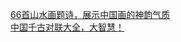   
[66首山水画题诗，展示中国画的神韵气质](http://www.dianyue.me/archives/645/ismn29277yg1h4it/)  
[中国千古对联大全，大智慧！](http://www.dianyue.me/archives/645/tci3ayra2swa5tdc/)